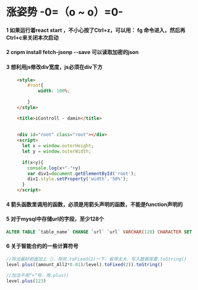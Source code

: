 # 涨姿势 -0=（o ~ o）=0-


#### 1 如果运行着react start ，不小心按了Ctrl+z，可以用：   fg 命令进入，然后再Ctrl+c来关闭本次启动    

#### 2 cnpm install fetch-jsonp --save 可以读取加密的json   

#### 3 想利用js修改div宽度，js必须在div下方   
```HTML
    <style>
        #root{
            width: 100%;
               
        }
    </style>

    <title>iControll - damin</title>
   
    
    <div id="root" class="root"></div>
    <script>
      let x = window.outerHeight;
      let y = window.outerWidth;
      
      if(x<y){
        console.log(x+"-"+y)
        var div1=document.getElementById('root');
        div1.style.setProperty('width','50%');
      }
    </script>
```

#### 4 箭头函数里调用的函数，必须是用箭头声明的函数，不能是function声明的   

#### 5 对于mysql中存储url的字段，至少128个
```SQL
ALTER TABLE `table_name` CHANGE `url` `url` VARCHAR(128) CHARACTER SET utf8 COLLATE utf8_unicode_ci NOT NULL;
```

#### 6 关于智能合约的一些计算符号
```javascript
//除法最好前面加上（），除完.toFixed(2)一下，省得太大，写入数据库要.toString()
level.plus((amount_All2*0.01)/level).toFixed(2)).toString()

//加法不用“+”号，用.plus()
level.plus(123)
```
